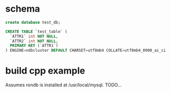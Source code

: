 # schema 

```sql
create database test_db;

CREATE TABLE `test_table` (                                           
  `ATTR1` int NOT NULL,                                               
  `ATTR2` int NOT NULL,                                               
  PRIMARY KEY (`ATTR1`)                                               
) ENGINE=ndbcluster DEFAULT CHARSET=utf8mb4 COLLATE=utf8mb4_0900_ai_ci
```


# build cpp example 

Assumes rondb is installed at /usr/local/mysql. 
TODO...


